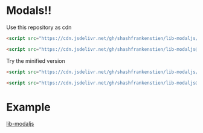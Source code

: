 # Modals!!

Use this repository as cdn

```html
<script src="https://cdn.jsdelivr.net/gh/shashfrankenstien/lib-modaljs/lib-modal.js"></script>
```
```html
<script src="https://cdn.jsdelivr.net/gh/shashfrankenstien/lib-modaljs@v0.1.0/lib-modal.js"></script>
```

Try the minified version
```html
<script src="https://cdn.jsdelivr.net/gh/shashfrankenstien/lib-modaljs/lib-modal.min.js"></script>
```
```html
<script src="https://cdn.jsdelivr.net/gh/shashfrankenstien/lib-modaljs@v0.1.0/lib-modal.min.js"></script>
```

# Example

[lib-modaljs](https://shashfrankenstien.github.io/lib-modaljs/)
